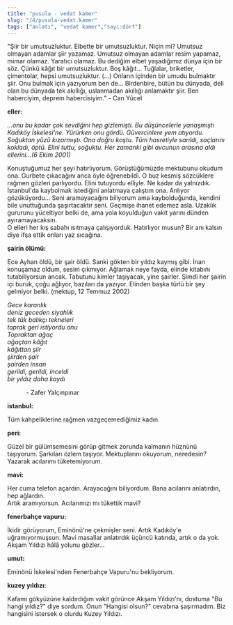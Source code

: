 ```yaml
---
title: "pusula - vedat kamer"
slug: "/4/pusula-vedat.kamer"
tags: ["anlatı", "vedat kamer","sayı:dört"]
---
```


"Şiir bir umutsuzluktur. Elbette bir umutsuzluktur. Niçin mi? Umutsuz
olmayan adamlar şiir yazamaz. Umutsuz olmayan adamlar resim yapamaz,
mimar olamaz. Yaratıcı olamaz. Bu dediğim elbet yaşadığımız dünya için
bir söz. Çünkü kâğıt bir umutsuzluktur. Boş kâğıt... Tuğlalar,
briketler, çimentolar, hepsi umutsuzluktur. (...) Onların içinden bir
umudu bulmaktır şiir. Onu bulmak için yazıyorum ben de... Birdenbire,
bütün bu dünyada, deli olan bu dünyada tek akıllığı, uslanmadan akıllığı
anlamaktır şiir. Ben haberciyim, deprem habercisiyim." - Can Yücel

**eller:**

*...onu bu kadar çok sevdiğini hep gizlemişti. Bu düşüncelerle
yanaşmıştı Kadıköy İskelesi'ne. Yürürken onu gördü. Güvercinlere yem
atıyordu. Soğuktan yüzü kızarmıştı. Ona doğru koştu. Tüm hasretiyle
sarıldı, saçlarını kokladı, öptü. Elini tuttu, soğuktu. Her zamanki gibi
avcunun arasına aldı ellerini...(6 Ekim 2001)*

Konuştuğumuz her şeyi hatırlıyorum. Görüştüğümüzde mektubunu okudum ona.
Gurbete çıkacağını anca öyle öğrenebildi. O buz kesmiş sözcüklere rağmen
gözleri parlıyordu. Elini tutuyordu elliyle. Ne kadar da yalnızdık.
İstanbul'da kaybolmak istediğini anlatmaya çalıştım ona. Anlıyor
gözüküyordu... Seni aramayacağını biliyorum ama kaybolduğunda, kendini
bile unuttuğunda şaşırtacaktır seni. Geçmişe ihanet edemez asla. Uzaklık
gururunu yüceltiyor belki de, ama yola koyulduğun vakit yarını dünden
ayıramayacaksın.\
O elleri her kış sabahı ısıtmaya çalışıyorduk. Hatırlıyor musun? Bir anı
kalsın diye ifşa ettik onları yaz sıcağına.

**şairin ölümü:**

Ece Ayhan öldü, bir şair öldü. Sanki gökten bir yıldız kaymış gibi. İnan
konuşamaz oldum, sesim çıkmıyor. Ağlamak neye fayda, elinde kitabını
tutabiliyorsun ancak. Tabutunu kimler taşıyacak, yine şairler. Şimdi her
şairin içi buruk, çoğu ağlıyor, bazıları da yazıyor. Elinden başka türlü
bir şey gelmiyor belki. (mektup, 12 Temmuz 2002)

*Gece karanlık\
deniz geceden siyahlık\
tek tük balıkçı tekneleri\
toprak geri istiyordu onu\
Topraktan ağaç\
ağaçtan kâğıt\
kâğıttan şiir\
şiirden şair\
şairden insan\
gerildi, gerildi, inceldi\
bir yıldız daha kaydı*

           - Zafer Yalçınpınar

**istanbul:**

Tüm kahpeliklerine rağmen vazgeçemediğimiz kadın.

**peri:**

Güzel bir gülümsemesini görüp gitmek zorunda kalmanın hüznünü taşıyorum.
Şarkıları özlem taşıyor. Mektuplarını okuyorum, neredesin? Yazarak
acılarımı tüketemiyorum.

**mavi:**

Her cuma telefon açardın. Arayacağını biliyordum. Bana acılarını
anlatırdın, hep ağlardın.\
Artık aramıyorsun. Acılarımızı mı tükettik mavi?

**fenerbahçe vapuru:**

İkidir görüyorum, Eminönü'ne çekmişler seni. Artık Kadıköy'e
uğramıyormuşsun. Mavi masallar anlatırdık üçüncü katında, artık o da
yok. Akşam Yıldızı hâlâ yolunu gözler...

**umut:**

Eminönü İskelesi'nden Fenerbahçe Vapuru'nu bekliyorum.

**kuzey yıldızı:**

Kafamı gökyüzüne kaldırdığım vakit görünce Akşam Yıldızı'nı, dostuma "Bu
hangi yıldız?" diye sordum. Onun "Hangisi olsun?" cevabına şaşırmadım.
Biz hangisini istersek o olurdu Kuzey Yıldızı.


